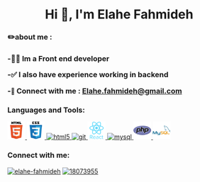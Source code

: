 <h1 align="center">Hi 👋, I'm Elahe Fahmideh</h1>

<h3>✏️about me :<h3>
     
-🙋‍♀️ Im a Front end developer

-✅ I also have experience working in backend 

-<small>💌</small> Connect with me : **Elahe.fahmideh@gmail.com**

<h3 align="left">Languages and Tools:</h3>
<p align="left">
     <a href="https://www.w3.org/html/" target="_blank" rel="noreferrer"> <img src="https://raw.githubusercontent.com/devicons/devicon/master/icons/html5/html5-original-wordmark.svg" alt="html5" width="40" height="40"/> </a>
    <a href="https://www.w3schools.com/css/" target="_blank" rel="noreferrer"> <img src="https://raw.githubusercontent.com/devicons/devicon/master/icons/css3/css3-original-wordmark.svg" alt="css3" width="40" height="40"/> </a>
      <a href="https://www.w3.org/html/" target="_blank" rel="noreferrer"> <img src="https://cdn.jsdelivr.net/gh/devicons/devicon/icons/javascript/javascript-original.svg" alt="html5" width="40" height="40"/> </a>
    <a href="https://git-scm.com/" target="_blank" rel="noreferrer"> <img src="https://www.vectorlogo.zone/logos/git-scm/git-scm-icon.svg" alt="git" width="40" height="40"/> </a> 
      <a href="https://www.reactjs.org/" target="_blank" rel="noreferrer"> <img src="https://raw.githubusercontent.com/devicons/devicon/master/icons/react/react-original-wordmark.svg" alt="mysql" width="40" height="40"/> </a>
     <a href="https://www.redux.js.org/" target="_blank" rel="noreferrer"> <img src="https://cdn.jsdelivr.net/gh/devicons/devicon/icons/redux/redux-original.svg" alt="mysql" width="40" height="40"/> </a>
     <a href="https://www.php.net" target="_blank" rel="noreferrer"> <img src="https://raw.githubusercontent.com/devicons/devicon/master/icons/php/php-original.svg" alt="php" width="40" height="40"/> </a> 
    <a href="https://www.mysql.com/" target="_blank" rel="noreferrer"> <img src="https://raw.githubusercontent.com/devicons/devicon/master/icons/mysql/mysql-original-wordmark.svg" alt="mysql" width="40" height="40"/> </a>
</p>


<h3 align="left">Connect with me:</h3>
<p align="left">
<a href="https://linkedin.com/in/elahe-fahmideh" target="blank"><img align="center" src="https://raw.githubusercontent.com/rahuldkjain/github-profile-readme-generator/master/src/images/icons/Social/linked-in-alt.svg" alt="elahe-fahmideh" height="30" width="40" /></a>
<a href="https://stackoverflow.com/users/18073955/elahe-fahmideh" target="blank"><img align="center" src="https://raw.githubusercontent.com/rahuldkjain/github-profile-readme-generator/master/src/images/icons/Social/stack-overflow.svg" alt="18073955" height="30" width="40" /></a>
</p>




